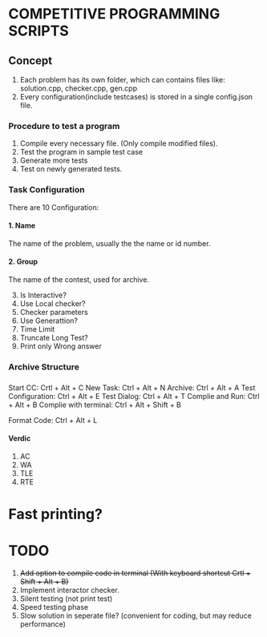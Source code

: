 # COMPETITIVE PROGRAMMING SCRIPTS

## Concept
1. Each problem has its own folder, which can contains files like: solution.cpp, checker.cpp, gen.cpp
2. Every configuration(include testcases) is stored in a single config.json file.
### Procedure to test a program
1. Compile every necessary file. (Only compile modified files).
2. Test the program in sample test case
3. Generate more tests
4. Test on newly generated tests.

### Task Configuration
There are 10 Configuration:
#### 1. Name
The name of the problem, usually the the name or id number.
#### 2. Group
The name of the contest, used for archive.

3. Is Interactive?
4. Use Local checker? 
5. Checker parameters
6. Use Generattion? 
7. Time Limit
8. Truncate Long Test?
9. Print only Wrong answer

### Archive Structure

### 
Start CC: Crtl + Alt + C
New Task: Ctrl + Alt + N
Archive: Ctrl + Alt + A
Test Configuration: Ctrl + Alt + E
Test Dialog: Ctrl + Alt + T
Complie and Run: Ctrl + Alt + B
Complie with terminal: Ctrl + Alt + Shift + B

Format Code: Ctrl + Alt + L




#### Verdic
1. AC
2. WA
3. TLE
4. RTE

# Fast printing?


# TODO
1. ~~Add option to compile code in terminal (With keyboard shortcut Crtl + Shift + Alt + B)~~
2. Implement interactor checker.
4. Silent testing (not print test)
5. Speed testing phase
6. Slow solution in seperate file? (convenient for coding, but may reduce performance)